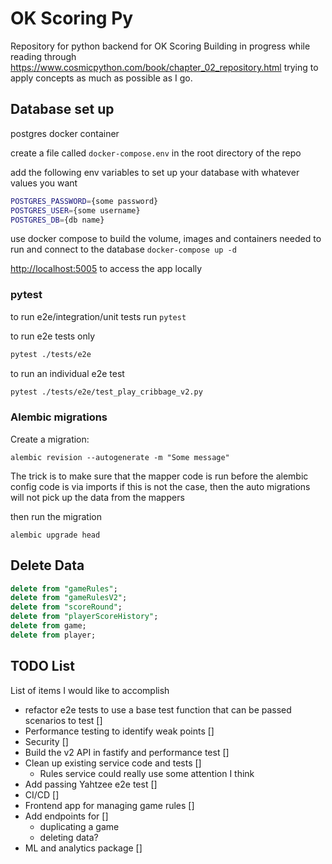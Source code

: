 # OK Scoring Py

Repository for python backend for OK Scoring
Building in progress while reading through <https://www.cosmicpython.com/book/chapter_02_repository.html>
trying to apply concepts as much as possible as I go.

## Database set up

postgres docker container

create a file called `docker-compose.env` in the root directory of the repo

add the following env variables to set up your database with whatever values you want

```bash
POSTGRES_PASSWORD={some password}
POSTGRES_USER={some username}
POSTGRES_DB={db name}
```

use docker compose to build the volume, images and containers needed to run and connect to the database
`docker-compose up -d`

<http://localhost:5005> to access the app locally

### pytest

to run e2e/integration/unit tests run `pytest`

to run e2e tests only
```bash
pytest ./tests/e2e
```

to run an individual e2e test

```bash
pytest ./tests/e2e/test_play_cribbage_v2.py
```

### Alembic migrations

Create a migration:

`alembic revision --autogenerate -m "Some message"`

The trick is to make sure that the mapper code is run before the alembic config code is via imports
if this is not the case, then the auto migrations will not pick up the data from the mappers

then run the migration

`alembic upgrade head`

## Delete Data

```sql
delete from "gameRules";
delete from "gameRulesV2";
delete from "scoreRound";
delete from "playerScoreHistory";
delete from game;
delete from player;
```

## TODO List

List of items I would like to accomplish

- refactor e2e tests to use a base test function that can be passed scenarios to test []
- Performance testing to identify weak points []
- Security []
- Build the v2 API in fastify and performance test []
- Clean up existing service code and tests []
  - Rules service could really use some attention I think
- Add passing Yahtzee e2e test []
- CI/CD []
- Frontend app for managing game rules []
- Add endpoints for []
    - duplicating a game
    - deleting data?
- ML and analytics package []


